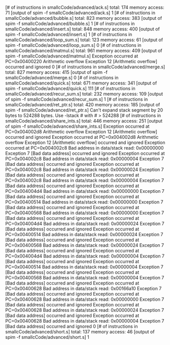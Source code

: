 [# of instructions in smallcCode/advanced/ack.s]
total: 174
memory access: 71
[output of spim -f smallcCode/advanced/ack.s]
1
[# of instructions in smallcCode/advanced/bubble.s]
total: 823
memory access: 383
[output of spim -f smallcCode/advanced/bubble.s]
1
[# of instructions in smallcCode/advanced/insert.s]
total: 848
memory access: 400
[output of spim -f smallcCode/advanced/insert.s]
1
[# of instructions in smallcCode/advanced/loop_sum.s]
total: 123
memory access: 61
[output of spim -f smallcCode/advanced/loop_sum.s]
0
[# of instructions in smallcCode/advanced/matmul.s]
total: 961
memory access: 409
[output of spim -f smallcCode/advanced/matmul.s]
Exception occurred at PC=0x00400220
  Arithmetic overflow
  Exception 12  [Arithmetic overflow]  occurred and ignored
0
[# of instructions in smallcCode/advanced/merge.s]
total: 827
memory access: 415
[output of spim -f smallcCode/advanced/merge.s]
0
[# of instructions in smallcCode/advanced/quick.s]
total: 671
memory access: 341
[output of spim -f smallcCode/advanced/quick.s]
111
[# of instructions in smallcCode/advanced/recur_sum.s]
total: 232
memory access: 109
[output of spim -f smallcCode/advanced/recur_sum.s]
1
[# of instructions in smallcCode/advanced/ret_ptr.s]
total: 420
memory access: 185
[output of spim -f smallcCode/advanced/ret_ptr.s]
Can't expand stack segment by 20 bytes to 524288 bytes.
Use -lstack # with # > 524288
[# of instructions in smallcCode/advanced/share_ints.s]
total: 446
memory access: 251
[output of spim -f smallcCode/advanced/share_ints.s]
Exception occurred at PC=0x004002d8
  Arithmetic overflow
  Exception 12  [Arithmetic overflow]  occurred and ignored
Exception occurred at PC=0x004002d8
  Arithmetic overflow
  Exception 12  [Arithmetic overflow]  occurred and ignored
Exception occurred at PC=0x004002c8
  Bad address in data/stack read: 0x00000000
  Exception 7  [Bad data address]  occurred and ignored
Exception occurred at PC=0x004002c8
  Bad address in data/stack read: 0x00000004
  Exception 7  [Bad data address]  occurred and ignored
Exception occurred at PC=0x004002c8
  Bad address in data/stack read: 0x00000024
  Exception 7  [Bad data address]  occurred and ignored
Exception occurred at PC=0x004002c8
  Bad address in data/stack read: 0x00000004
  Exception 7  [Bad data address]  occurred and ignored
Exception occurred at PC=0x004004d4
  Bad address in data/stack read: 0x00000000
  Exception 7  [Bad data address]  occurred and ignored
Exception occurred at PC=0x00400514
  Bad address in data/stack read: 0x00000000
  Exception 7  [Bad data address]  occurred and ignored
Exception occurred at PC=0x00400568
  Bad address in data/stack read: 0x00000000
  Exception 7  [Bad data address]  occurred and ignored
Exception occurred at PC=0x004004d4
  Bad address in data/stack read: 0x00000024
  Exception 7  [Bad data address]  occurred and ignored
Exception occurred at PC=0x00400514
  Bad address in data/stack read: 0x00000024
  Exception 7  [Bad data address]  occurred and ignored
Exception occurred at PC=0x00400568
  Bad address in data/stack read: 0x00000024
  Exception 7  [Bad data address]  occurred and ignored
Exception occurred at PC=0x004004d4
  Bad address in data/stack read: 0x00000004
  Exception 7  [Bad data address]  occurred and ignored
Exception occurred at PC=0x00400514
  Bad address in data/stack read: 0x00000004
  Exception 7  [Bad data address]  occurred and ignored
Exception occurred at PC=0x00400568
  Bad address in data/stack read: 0x00000004
  Exception 7  [Bad data address]  occurred and ignored
Exception occurred at PC=0x00400628
  Bad address in data/stack read: 0x00166a10
  Exception 7  [Bad data address]  occurred and ignored
Exception occurred at PC=0x00400628
  Bad address in data/stack read: 0x00000000
  Exception 7  [Bad data address]  occurred and ignored
Exception occurred at PC=0x00400628
  Bad address in data/stack read: 0x00000024
  Exception 7  [Bad data address]  occurred and ignored
Exception occurred at PC=0x00400628
  Bad address in data/stack read: 0x00000004
  Exception 7  [Bad data address]  occurred and ignored
0
[# of instructions in smallcCode/advanced/short.s]
total: 137
memory access: 46
[output of spim -f smallcCode/advanced/short.s]
1
